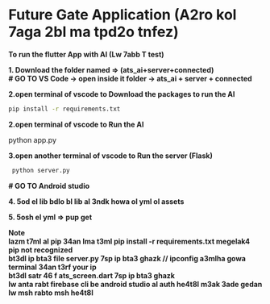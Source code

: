 # Future Gate Application  (A2ro kol 7aga 2bl ma tpd2o tnfez)  
**To run the flutter App with AI    (Lw 7abb T test)**  

**1. Download the folder named => (ats_ai+server+connected)**  
  **# GO TO VS Code -> open inside it folder -> ats_ai + server + connected**  

**2.open terminal of vscode to Download the packages to run the AI**  

```sh
pip install -r requirements.txt
```
   
**2.open terminal of vscode to Run the AI**

   python app.py

**3.open another terminal of vscode to Run the server (Flask)**
```sh
 python server.py
   ```

  **# GO TO Android studio**

**4. 5od el lib bdlo bl lib al 3ndk howa ol yml ol assets**

**5. 5osh el yml => pup get**    


  **Note**  
    **lazm t7ml al pip 34an lma t3ml    pip install -r requirements.txt megelak4 pip not recognized**  
    **bt3dl ip bta3 file server.py     7sp ip bta3 ghazk   // ipconfig a3mlha gowa terminal 34an t3rf your ip**  
    **bt3dl satr 46 f ats_screen.dart  7sp ip bta3 ghazk**  
    **lw anta rabt firebase cli be android studio al auth he4t8l m3ak 3ade gedan lw msh rabto msh he4t8l**  



